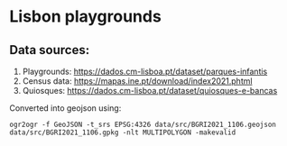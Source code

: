 # Lisbon playgrounds

## Data sources:

1. Playgrounds: https://dados.cm-lisboa.pt/dataset/parques-infantis
2. Census data: https://mapas.ine.pt/download/index2021.phtml
3. Quiosques: https://dados.cm-lisboa.pt/dataset/quiosques-e-bancas

Converted into geojson using:
```
ogr2ogr -f GeoJSON -t_srs EPSG:4326 data/src/BGRI2021_1106.geojson data/src/BGRI2021_1106.gpkg -nlt MULTIPOLYGON -makevalid
```
